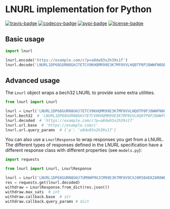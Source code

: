 LNURL implementation for Python
===============================

[![travis-badge]][travis]
[![codecov-badge]][codecov]
[![pypi-badge]][pypi]
[![license-badge]](LICENSE)

Basic usage
-----------

```python
import lnurl

lnurl.encode('https://example.com/c?p=a8dw93x2h39s1f')
lnurl.decode('LNURL1DP68GURN8GHJ7ETCV9KHQMR99E3K7MF0VVLHQ0TP8PJ8WWFN0QEXSVEEWVCKVF3A4RP')
```

Advanced usage
--------------

The `Lnurl` object wraps a bech32 LNURL to provide some extra utilities.

```python
from lnurl import Lnurl

lnurl = Lnurl('LNURL1DP68GURN8GHJ7ETCV9KHQMR99E3K7MF0VVLHQ0TP8PJ8WWFN0QEXSVEEWVCKVF3A4RP')
lnurl.bech32  # 'LNURL1DP68GURN8GHJ7ETCV9KHQMR99E3K7MF0VVLHQ0TP8PJ8WWFN0QEXSVEEWVCKVF3A4RP'
lnurl.decoded  # 'https://example.com/c?p=a8dw93x2h39s1f'
lnurl.url.base  # 'https://example.com/c'
lnurl.url.query_params  # {'p': 'a8dw93x2h39s1f'}
```

You can also use a `LnurlResponse` to wrap responses you get from a LNURL.  
The different types of responses defined in the LNURL specification have a different response class 
with different properties (see `models.py`):

```python
import requests

from lnurl import Lnurl, LnurlResponse

lnurl = Lnurl('LNURL1DP68GURN8GHJ7UM9WFMXJCM99E3K7MF0V9CXJ0M384EKZAR0WD5XJ0JELRS')
res = requests.get(lnurl.decoded)
withdraw = LnurlResponse.from_dict(res.json())
withdraw.max_sats  # int
withdraw.callback.base  # str
withdraw.callback.query_params # dict
```

[travis-badge]: https://travis-ci.org/python-ln/lnurl.svg?branch=master
[travis]: https://travis-ci.org/python-ln/lnurl?branch=master
[codecov-badge]: https://codecov.io/gh/python-ln/lnurl/branch/master/graph/badge.svg
[codecov]: https://codecov.io/gh/python-ln/lnurl
[pypi-badge]: https://badge.fury.io/py/lnurl.svg
[pypi]: https://pypi.org/project/lnurl/
[license-badge]: https://img.shields.io/badge/license-MIT-blue.svg
